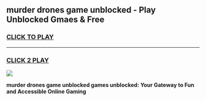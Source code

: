 
## murder drones game unblocked - Play Unblocked Gmaes & Free
<h3>
<a href="https://news.freeplayer.one?title=murder_drones_game_unblocked&ref=23F">CLICK TO PLAY</a></h3>
<hr>

<h3>
<a href="https://news.freeplayer.one?title=murder_drones_game_unblocked&ref=23F">CLICK 2 PLAY</a>
  
</h3>

<a href="https://news.freeplayer.one?title=murder_drones_game_unblocked&ref=23F/"><img src="https://clearcache.store/games.png"></a>


**murder drones game unblocked games unblocked: Your Gateway to Fun and Accessible Online Gaming**
